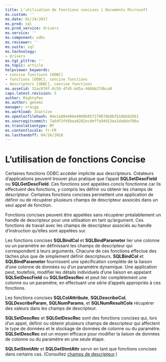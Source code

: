 ```yaml
---
title: L’utilisation de fonctions concises | Documents Microsoft
ms.custom: ''
ms.date: 01/19/2017
ms.prod: sql
ms.prod_service: drivers
ms.service: ''
ms.component: odbc
ms.reviewer: ''
ms.suite: sql
ms.technology:
- drivers
ms.tgt_pltfrm: ''
ms.topic: article
helpviewer_keywords:
- concise functions [ODBC]
- functions [ODBC], concise functions
- descriptors [ODBC], concise functions
ms.assetid: 31ac070f-8c59-4fd5-bd5a-466bb27dbca0
caps.latest.revision: 5
author: MightyPen
ms.author: genemi
manager: craigg
ms.workload: Inactive
ms.openlocfilehash: 84e1a884406e4060b957279078b8bfb106b92661
ms.sourcegitcommit: 7a6df3fd5bea9282ecdeffa94d13ea1da6def80a
ms.translationtype: MT
ms.contentlocale: fr-FR
ms.lasthandoff: 04/16/2018
---
```

# <a name="using-concise-functions"></a>L’utilisation de fonctions Concise
Certaines fonctions ODBC accéder implicite aux descripteurs. Créateurs d’applications peuvent trouver plus pratique que l’appel **SQLSetDescField** ou **SQLGetDescField**. Ces fonctions sont appelées *concis* fonctionne car ils effectuent des fonctions, y compris les définir ou obtenir les champs de descripteur. Certaines fonctions concises permettent une application de définir ou de récupérer plusieurs champs de descripteur associés dans un seul appel de fonction.  
  
 Fonctions concises peuvent être appelées sans récupérer préalablement un handle de descripteur pour une utilisation en tant qu’argument. Ces fonctions de travail avec les champs de descripteur associés au handle d’instruction qu’elles sont appelées sur.  
  
 Les fonctions concises **SQLBindCol** et **SQLBindParameter** lier une colonne ou un paramètre en définissant les champs de descripteur qui correspondent à leurs arguments. Chacune de ces fonctions effectue des tâches plus que de simplement définir descripteurs. **SQLBindCol** et **SQLBindParameter** fournissent une spécification complète de la liaison d’une colonne de données ou d’un paramètre dynamique. Une application peut, toutefois, modifier les détails individuels d’une liaison en appelant **SQLSetDescField** ou **SQLSetDescRec** et peut lier complètement une colonne ou un paramètre, en effectuant une série d’appels appropriés à ces fonctions.  
  
 Les fonctions concises **SQLColAttribute**, **SQLDescribeCol**, **SQLDescribeParam**, **SQLNumParams**, et **SQLNumResultCols** récupérer des valeurs dans les champs de descripteur.  
  
 **SQLSetDescRec** et **SQLGetDescRec** sont des fonctions concises qui, lors d’un appel, définir ou obtenir plusieurs champs de descripteur qui affectent le type de données et le stockage de données de colonne ou du paramètre. **SQLSetDescRec** est un moyen efficace pour modifier la liaison de données de colonne ou du paramètre en une seule étape.  
  
 **SQLSetStmtAttr** et **SQLGetStmtAttr** servir en tant que fonctions concises dans certains cas. (Consultez [champs de descripteur](../../../odbc/reference/develop-app/descriptor-fields.md).)
